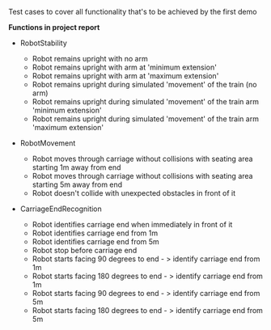 Test cases to cover all functionality that's to be achieved by the first demo


**Functions in project report**

* RobotStability
  * Robot remains upright with no arm
  * Robot remains upright with arm at 'minimum extension'
  * Robot remains upright with arm at 'maximum extension'
  * Robot remains upright during simulated 'movement' of the train (no arm)
  * Robot remains upright during simulated 'movement' of the train arm 'minimum extension'
  * Robot remains upright during simulated 'movement' of the train arm 'maximum extension' 

* RobotMovement
  * Robot moves through carriage without collisions with seating area starting 1m away from end
  * Robot moves through carriage without collisions with seating area starting 5m away from end
  * Robot doesn't collide with unexpected obstacles in front of it
 
* CarriageEndRecognition
  * Robot identifies carriage end when immediately in front of it
  * Robot identifies carriage end from 1m 
  * Robot identifies carriage end from 5m
  * Robot stop before carriage end
  * Robot starts facing 90 degrees to end - > identify carriage end from 1m
  * Robot starts facing 180 degrees to end - > identify carriage end from 1m
  * Robot starts facing 90 degrees to end - > identify carriage end from 5m
  * Robot starts facing 180 degrees to end - > identify carriage end from 5m

